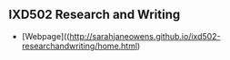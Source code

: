<h2>IXD502 Research and Writing</h2>

+ [Webpage]((http://sarahjaneowens.github.io/ixd502-researchandwriting/home.html)